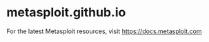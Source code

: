 metasploit.github.io
====================

For the latest Metasploit resources, visit https://docs.metasploit.com

